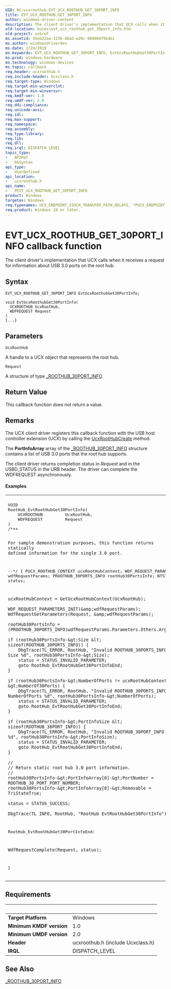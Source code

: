 ```yaml
---
UID: NC:ucxroothub.EVT_UCX_ROOTHUB_GET_30PORT_INFO
title: EVT_UCX_ROOTHUB_GET_30PORT_INFO
author: windows-driver-content
description: The client driver's implementation that UCX calls when it receives a request for information about USB 3.0 ports on the root hub.
old-location: buses\evt_ucx_roothub_get_30port_info.htm
old-project: usbref
ms.assetid: 35eb22aa-3158-48ad-a20c-909604f9b4b1
ms.author: windowsdriverdev
ms.date: 2/24/2018
ms.keywords: EVT_UCX_ROOTHUB_GET_30PORT_INFO, EvtUcxRootHubGet30PortInfo, EvtUcxRootHubGet30PortInfo callback function [Buses], PEVT_UCX_ROOTHUB_GET_30PORT_INFO, PEVT_UCX_ROOTHUB_GET_30PORT_INFO callback function pointer [Buses], buses.evt_ucx_roothub_get_30port_info, ucxroothub/EvtUcxRootHubGet30PortInfo
ms.prod: windows-hardware
ms.technology: windows-devices
ms.topic: callback
req.header: ucxroothub.h
req.include-header: Ucxclass.h
req.target-type: Windows
req.target-min-winverclnt: 
req.target-min-winversvr: 
req.kmdf-ver: 1.0
req.umdf-ver: 2.0
req.ddi-compliance: 
req.unicode-ansi: 
req.idl: 
req.max-support: 
req.namespace: 
req.assembly: 
req.type-library: 
req.lib: 
req.dll: 
req.irql: DISPATCH_LEVEL
topic_type:
-	APIRef
-	kbSyntax
api_type:
-	UserDefined
api_location:
-	ucxroothub.h
api_name:
-	PEVT_UCX_ROOTHUB_GET_30PORT_INFO
product: Windows
targetos: Windows
req.typenames: UCX_ENDPOINT_ISOCH_TRANSFER_PATH_DELAYS, *PUCX_ENDPOINT_ISOCH_TRANSFER_PATH_DELAYS
req.product: Windows 10 or later.
---
```



# EVT_UCX_ROOTHUB_GET_30PORT_INFO callback function
The client driver's implementation that UCX calls when it receives a request for information about USB  3.0 ports on the  root hub.

## Syntax

```
EVT_UCX_ROOTHUB_GET_30PORT_INFO EvtUcxRoothubGet30PortInfo;

void EvtUcxRoothubGet30PortInfo(
  UCXROOTHUB UcxRootHub,
  WDFREQUEST Request
)
{...}
```

## Parameters

`UcxRootHub`

A handle to a UCX object that represents the root hub.

`Request`

A structure of type <a href="..\ucxroothub\ns-ucxroothub-_roothub_30port_info.md">_ROOTHUB_30PORT_INFO</a>.


## Return Value

This callback function does not return a value.

## Remarks

The UCX client driver registers this callback function with the USB host controller extension (UCX) by calling the <a href="https://msdn.microsoft.com/library/windows/hardware/mt188048">UcxRootHubCreate</a>
 method.

 The <b>PortInfoArray</b> array of the <a href="..\ucxroothub\ns-ucxroothub-_roothub_30port_info.md">_ROOTHUB_30PORT_INFO</a> structure
    contains a list of USB 3.0 ports that the root hub supports.

The client driver returns completion status in <i>Request</i> and in the USBD_STATUS
    in the URB header.  The driver can complete the WDFREQUEST asynchronously.


#### Examples

<div class="code"><span codelanguage=""><table>
<tr>
<th></th>
</tr>
<tr>
<td>
<pre>VOID
RootHub_EvtRootHubGet30PortInfo(
    UCXROOTHUB         UcxRootHub,
    WDFREQUEST         Request
)
/*++

    For sample demonstration purposes, this function returns statically
    defined information for the single 3.0 port.

--*/
{
    PUCX_ROOTHUB_CONTEXT    ucxRootHubContext;
    WDF_REQUEST_PARAMETERS  wdfRequestParams;
    PROOTHUB_30PORTS_INFO   rootHub30PortsInfo;
    NTSTATUS                status;

    ucxRootHubContext = GetUcxRootHubContext(UcxRootHub);

    WDF_REQUEST_PARAMETERS_INIT(&amp;wdfRequestParams);
    WdfRequestGetParameters(Request, &amp;wdfRequestParams);

    rootHub30PortsInfo = (PROOTHUB_30PORTS_INFO)wdfRequestParams.Parameters.Others.Arg1;

    if (rootHub30PortsInfo-&gt;Size &lt; sizeof(ROOTHUB_30PORTS_INFO)) {
        DbgTrace(TL_ERROR, RootHub, "Invalid ROOTHUB_30PORTS_INFO Size %d", rootHub30PortsInfo-&gt;Size);
        status = STATUS_INVALID_PARAMETER;
        goto RootHub_EvtRootHubGet30PortInfoEnd;
    }

    if (rootHub30PortsInfo-&gt;NumberOfPorts != ucxRootHubContext-&gt;NumberOf30Ports) {
        DbgTrace(TL_ERROR, RootHub, "Invalid ROOTHUB_30PORTS_INFO NumberOfPorts %d", rootHub30PortsInfo-&gt;NumberOfPorts);
        status = STATUS_INVALID_PARAMETER;
        goto RootHub_EvtRootHubGet30PortInfoEnd;
    }

    if (rootHub30PortsInfo-&gt;PortInfoSize &lt; sizeof(ROOTHUB_30PORT_INFO)) {
        DbgTrace(TL_ERROR, RootHub, "Invalid ROOTHUB_30PORT_INFO Size %d", rootHub30PortsInfo-&gt;PortInfoSize);
        status = STATUS_INVALID_PARAMETER;
        goto RootHub_EvtRootHubGet30PortInfoEnd;
    }

    //
    // Return static root hub 3.0 port information.
    //
    rootHub30PortsInfo-&gt;PortInfoArray[0]-&gt;PortNumber = ROOTHUB_30_PORT_PORT_NUMBER;
    rootHub30PortsInfo-&gt;PortInfoArray[0]-&gt;Removable = TriStateTrue;

    status = STATUS_SUCCESS;

    DbgTrace(TL_INFO, RootHub, "RootHub_EvtRootHubGet30PortInfo");

RootHub_EvtRootHubGet30PortInfoEnd:

    WdfRequestComplete(Request, status);
}</pre>
</td>
</tr>
</table></span></div>

## Requirements
| &nbsp; | &nbsp; |
| ---- |:---- |
| **Target Platform** | Windows |
| **Minimum KMDF version** | 1.0 |
| **Minimum UMDF version** | 2.0 |
| **Header** | ucxroothub.h (include Ucxclass.h) |
| **IRQL** | DISPATCH_LEVEL |

## See Also

<a href="..\ucxroothub\ns-ucxroothub-_roothub_30port_info.md">_ROOTHUB_30PORT_INFO</a>